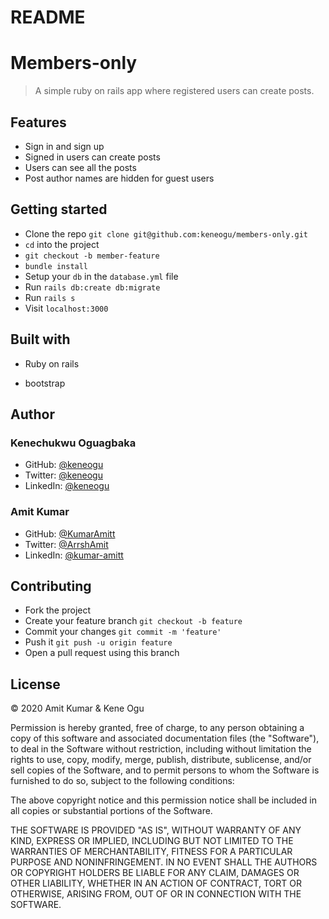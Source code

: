 # README

# Members-only

> A simple ruby on rails app where registered users can create posts.

## Features

- Sign in and sign up
- Signed in users can create posts
- Users can see all the posts
- Post author names are hidden for guest users

## Getting started

- Clone the repo `git clone git@github.com:keneogu/members-only.git`
- `cd` into the project
- `git checkout -b member-feature`
- `bundle install`
- Setup your `db` in the `database.yml` file
- Run `rails db:create db:migrate`
- Run `rails s`
- Visit `localhost:3000`

## Built with

- Ruby on rails

- bootstrap

## Author

### Kenechukwu Oguagbaka

- GitHub: [@keneogu](https://github.com/keneogu)
- Twitter: [@keneogu](https://twitter.com/keneogu)
- LinkedIn: [@keneogu](https://www.linkedin.com/in/kene-ogu/)

### Amit Kumar

- GitHub: [@KumarAmitt](https://github.com/KumarAmitt)
- Twitter: [@ArrshAmit](https://twitter.com/ArrshAmitt)
- LinkedIn: [@kumar-amitt](https://www.linkedin.com/in/kumar-amitt) 

## Contributing

- Fork the project
- Create your feature branch `git checkout -b feature`
- Commit your changes `git commit -m 'feature'`
- Push it `git push -u origin feature`
- Open a pull request using this branch

## License

&copy; 2020 Amit Kumar & Kene Ogu

Permission is hereby granted, free of charge, to any person obtaining a copy
of this software and associated documentation files (the "Software"), to deal
in the Software without restriction, including without limitation the rights
to use, copy, modify, merge, publish, distribute, sublicense, and/or sell
copies of the Software, and to permit persons to whom the Software is
furnished to do so, subject to the following conditions:

The above copyright notice and this permission notice shall be included in all
copies or substantial portions of the Software.

THE SOFTWARE IS PROVIDED "AS IS", WITHOUT WARRANTY OF ANY KIND, EXPRESS OR
IMPLIED, INCLUDING BUT NOT LIMITED TO THE WARRANTIES OF MERCHANTABILITY,
FITNESS FOR A PARTICULAR PURPOSE AND NONINFRINGEMENT. IN NO EVENT SHALL THE
AUTHORS OR COPYRIGHT HOLDERS BE LIABLE FOR ANY CLAIM, DAMAGES OR OTHER
LIABILITY, WHETHER IN AN ACTION OF CONTRACT, TORT OR OTHERWISE, ARISING FROM,
OUT OF OR IN CONNECTION WITH THE SOFTWARE.


